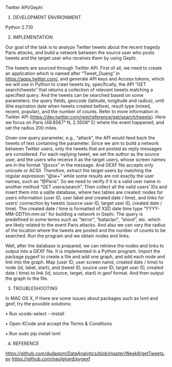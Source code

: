 Twitter API/Gephi


1) DEVELOPMENT ENVIRONMENT

Python 2.7.10


2) IMPLEMENTATION

Our goal of the task is to analyze Twitter tweets about the recent tragedy Paris attacks, and build a network between the source user who posts tweets and the target user who receives them by using Gephi.

The tweets are sourced through Twitter API. First of all, we need to create an application which is named after “Tweet_Duang” in https://apps.twitter.com/, and generate API keys and Access tokens, which we will use in Python to crawl tweets by, specifically, the API “GET search/tweets” that returns a collection of relevant tweets matching a specified query. And the tweets can be searched based on some parameters: the query fields, geocode (latitude, longitude and radius), until (the expiration date when tweets created before), result type (mixed, recent, popular), and the number of counts. Refer to more information in Twitter API (https://dev.twitter.com/rest/reference/get/search/tweets). Here we focus on Paris (48.8567° N, 2.3508° E) where the event happened, and set the radius 200 miles.

Given one query parameter, e.g., “attack”, the API would feed back the tweets of text containing the parameter. Since we aim to build a network between Twitter users, only the tweets that are posted as reply messages are considered. For each replying tweet, we set the author as the source user, and the users who receive it as the target users, whose screen names are in the format “@xxxx” in the message. And GEXF file accepts only unicode or ACSII. Therefore, extract the target users by matching the regular expression “@\w+” while some results are not exactly the user names, such as “@Paris”. So we need to verify if it is a valid user name in another method “GET users/search”. Then collect all the valid users’ IDs and insert them into a sqlite database, where two tables are created: nodes for users information (user ID, user label and created date / time), and links for users’ connection by tweets (source user ID, target user ID, created date / time). The created date / time is formatted of XSD date time type “YYYY-MM-DDThh:mm:ss” for building a network in Gephi. The query is predefined in some terms such as “terror”, “bataclan”, “shoot”, etc. which are likely related to the event Paris attacks. And also we can vary the radius of the location where the tweets are posted and the number of counts to be searched. Run the program and we obtain nodes and links.

Well, after the database is prepared, we can retrieve the nodes and links to output into a GEXF file. It is implemented in a Python program. Import the package pygexf to create a file and add one graph, and add each node and link into the graph. Map (user ID, user screen name, created date / time) to node (id, label, start), and (tweet ID, source user ID, target user ID, created date / time) to link (id, source, target, start) in gexf format. And then output the graph to the file.


3) TROUBLESHOOTING

In MAC OS X, if there are some issues about packages such as lxml and gexf, try the possible solutions:

•	Run xcode-select --install

•	Open XCode and accept the Terms & Conditions

•	Run sudo pip install lxml


4) REFERENCE

https://github.com/dudaspm/DataAnalytics/blob/master/Week8/getTweets.py
https://github.com/paulgirard/pygexf
